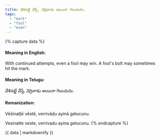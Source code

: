 ```yaml
---
title: వేశినట్టే వేస్తే, వెర్రివాడు అయినా గెలుచును.
tags:
  - "mark"
  - "fool"
  - "even"
---
```


{% capture data %}
#### Meaning in English:
With continued attempts, even a fool may win.
A fool's bolt may sometimes hit the mark.

#### Meaning in Telugu:
వేశినట్టే వేస్తే, వెర్రివాడు అయినా గెలుచును.

#### Romanization:
Vēśinaṭṭē vēstē, verrivāḍu ayinā gelucunu.

Vesinatte veste, verrivadu ayina gelucunu.
{% endcapture %}

{{ data | markdownify }}

